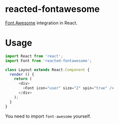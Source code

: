 reacted-fontawesome
===

[Font Awesome](http://fontawesome.io) integration in React.

# Usage

```js
import React from 'react';
import Font from 'reacted-fontawesome';

class Layout extends React.Component {
  render () {
    return (
      <div>
        <Font icon="user" size="2" spin="true" />
      </div>
    );
  }
}
```

You need to import `font-awesome` yourself.
